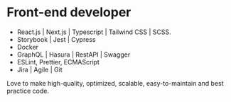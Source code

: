 # Front-end developer

- React.js | Next.js | Typescript | Tailwind CSS | SCSS.<br />
- Storybook | Jest | Cypress<br />
- Docker<br />
- GraphQL | Hasura | RestAPI | Swagger<br />
- ESLint, Prettier, ECMAScript<br />
- Jira | Agile | Git<br />

Love to make high-quality, optimized, scalable, easy-to-maintain and best practice code.

